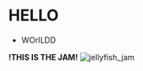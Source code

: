 # HELLO
- WOrlLDD

**!THIS IS THE JAM!**
![jellyfish_jam](https://user-images.githubusercontent.com/74296334/207544330-e8ee01be-67eb-4bbe-ae57-a68311672152.jpg)
